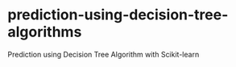 # prediction-using-decision-tree-algorithms
Prediction using Decision Tree Algorithm with Scikit-learn
